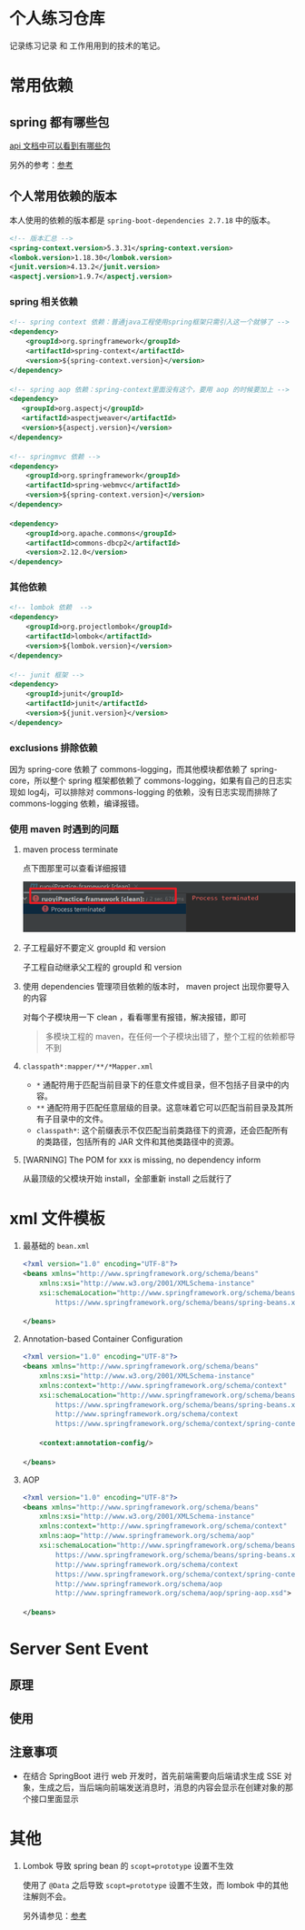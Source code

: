 # 个人练习仓库

记录练习记录 和 工作用用到的技术的笔记。

# 常用依赖

## spring 都有哪些包

[api 文档中可以看到有哪些包](https://docs.spring.io/spring-framework/docs/5.3.31/javadoc-api/)

另外的参考：[参考](https://blog.csdn.net/dongyang2019/article/details/113726740)

## 个人常用依赖的版本

本人使用的依赖的版本都是 `spring-boot-dependencies 2.7.18` 中的版本。

```xml
<!-- 版本汇总 -->
<spring-context.version>5.3.31</spring-context.version>
<lombok.version>1.18.30</lombok.version>
<junit.version>4.13.2</junit.version>
<aspectj.version>1.9.7</aspectj.version>
```

### spring 相关依赖

```xml
<!-- spring context 依赖：普通java工程使用spring框架只需引入这一个就够了 -->
<dependency>
    <groupId>org.springframework</groupId>
    <artifactId>spring-context</artifactId>
    <version>${spring-context.version}</version>
</dependency>

<!-- spring aop 依赖：spring-context里面没有这个，要用 aop 的时候要加上 -->
<dependency>
   <groupId>org.aspectj</groupId>
   <artifactId>aspectjweaver</artifactId>
   <version>${aspectj.version}</version>
</dependency>

<!-- springmvc 依赖 -->
<dependency>
    <groupId>org.springframework</groupId>
    <artifactId>spring-webmvc</artifactId>
    <version>${spring-context.version}</version>
</dependency>

<dependency>
    <groupId>org.apache.commons</groupId>
    <artifactId>commons-dbcp2</artifactId>
    <version>2.12.0</version>
</dependency>
```

### 其他依赖

```xml
<!-- lombok 依赖  -->
<dependency>
    <groupId>org.projectlombok</groupId>
    <artifactId>lombok</artifactId>
    <version>${lombok.version}</version>
</dependency>

<!-- junit 框架 -->
<dependency>
    <groupId>junit</groupId>
    <artifactId>junit</artifactId>
    <version>${junit.version}</version>
</dependency>
```

### exclusions 排除依赖

因为 spring-core 依赖了 commons-logging，而其他模块都依赖了 spring-core，所以整个 spring 框架都依赖了 commons-logging，如果有自己的日志实现如 log4j，可以排除对 commons-logging 的依赖，没有日志实现而排除了 commons-logging 依赖，编译报错。

### 使用 maven 时遇到的问题

1. maven process terminate

    点下图那里可以查看详细报错

    ![alt text](images/image.png)

2. 子工程最好不要定义 groupId 和 version

    子工程自动继承父工程的 groupId 和 version

3. 使用 dependencies 管理项目依赖的版本时， maven project 出现你要导入的内容

    对每个子模块用一下 clean ，看看哪里有报错，解决报错，即可

    > 多模块工程的 maven，在任何一个子模块出错了，整个工程的依赖都导不到

4. `classpath*:mapper/**/*Mapper.xml`

    - `*` 通配符用于匹配当前目录下的任意文件或目录，但不包括子目录中的内容。
    - `**` 通配符用于匹配任意层级的目录。这意味着它可以匹配当前目录及其所有子目录中的文件。
    - `classpath*`: 这个前缀表示不仅匹配当前类路径下的资源，还会匹配所有的类路径，包括所有的 JAR 文件和其他类路径中的资源。

5. [WARNING] The POM for xxx is missing, no dependency inform

    从最顶级的父模块开始 install，全部重新 install 之后就行了

# xml 文件模板

1. 最基础的 `bean.xml`

    ```xml
    <?xml version="1.0" encoding="UTF-8"?>
    <beans xmlns="http://www.springframework.org/schema/beans"
        xmlns:xsi="http://www.w3.org/2001/XMLSchema-instance"
        xsi:schemaLocation="http://www.springframework.org/schema/beans
            https://www.springframework.org/schema/beans/spring-beans.xsd">

    </beans>
    ```

2. Annotation-based Container Configuration

    ```xml
    <?xml version="1.0" encoding="UTF-8"?>
    <beans xmlns="http://www.springframework.org/schema/beans"
        xmlns:xsi="http://www.w3.org/2001/XMLSchema-instance"
        xmlns:context="http://www.springframework.org/schema/context"
        xsi:schemaLocation="http://www.springframework.org/schema/beans
            https://www.springframework.org/schema/beans/spring-beans.xsd
            http://www.springframework.org/schema/context
            https://www.springframework.org/schema/context/spring-context.xsd">

        <context:annotation-config/>

    </beans>
    ```

3. AOP

    ```xml
    <?xml version="1.0" encoding="UTF-8"?>
    <beans xmlns="http://www.springframework.org/schema/beans"
        xmlns:xsi="http://www.w3.org/2001/XMLSchema-instance"
        xmlns:context="http://www.springframework.org/schema/context"
        xmlns:aop="http://www.springframework.org/schema/aop"
        xsi:schemaLocation="http://www.springframework.org/schema/beans
            https://www.springframework.org/schema/beans/spring-beans.xsd
            http://www.springframework.org/schema/context
            https://www.springframework.org/schema/context/spring-context.xsd
            http://www.springframework.org/schema/aop
            http://www.springframework.org/schema/aop/spring-aop.xsd">

    </beans>
    ```

# Server Sent Event

## 原理

## 使用

## 注意事项

- 在结合 SpringBoot 进行 web 开发时，首先前端需要向后端请求生成 SSE 对象，生成之后，当后端向前端发送消息时，消息的内容会显示在创建对象的那个接口里面显示

# 其他

1. Lombok 导致 spring bean 的 `scopt=prototype` 设置不生效

    使用了 `@Data` 之后导致 `scopt=prototype` 设置不生效，而 lombok 中的其他注解则不会。

    另外请参见：[参考](https://wenku.csdn.net/answer/896aff3cc29f48b38c4fb2faf301b2b7)
